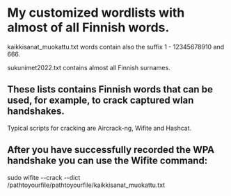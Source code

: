 # My customized wordlists with almost of all Finnish words.

kaikkisanat_muokattu.txt words contain also the suffix 1 - 12345678910 and 666.

sukunimet2022.txt contains almost all Finnish surnames.


## These lists contains Finnish words that can be used, for example, to crack captured wlan handshakes.
Typical scripts for cracking are Aircrack-ng, Wifite and Hashcat.




## After you have successfully recorded the WPA handshake you can use the Wifite command:

sudo wifite --crack --dict /pathtoyourfile/pathtoyourfile/kaikkisanat_muokattu.txt


